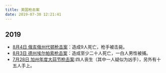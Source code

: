 ```yaml
---
title: 美国枪击案
date: 2019-07-30 12:21:41
---
```


## 2019

- [8月4日 俄亥俄州代顿枪击案](https://www.nytimes.com/2019/08/04/us/dayton-ohio-shooting.html?_ga=2.84574361.1681158149.1564971750-1005348068.1564971750)：造成9人死亡，枪手被击毙。
- [8月3日 德州埃尔帕索枪击案](https://cn.nytimes.com/morning-brief/20190805/xi-cousin-australia-hong-kong-monday-strike/?utm_source=tw-nytimeschinese&utm_medium=social&utm_campaign=cur)：造成至少二十人死亡，一白人男性被捕。
- [7月28日 加州年度大蒜节枪击案](https://cn.reuters.com/article/usa-shooting-updates-0729-casualty-0729-idCNKCS1UO0K1?feedType=RSS&feedName=CNTopGenNews):四人丧生（其中一人疑似为凶手），另外有十五人手上。
